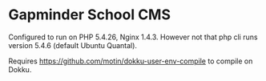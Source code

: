 Gapminder School CMS
====================

Configured to run on PHP 5.4.26, Nginx 1.4.3. However not that php cli runs version 5.4.6 (default Ubuntu Quantal).

Requires https://github.com/motin/dokku-user-env-compile to compile on Dokku.